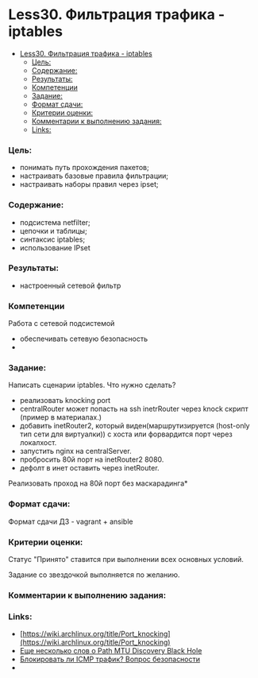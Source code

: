 # Less30. Фильтрация трафика - iptables
- [Less30. Фильтрация трафика - iptables](#less30-фильтрация-трафика---iptables)
    - [Цель:](#цель)
    - [Содержание:](#содержание)
    - [Результаты:](#результаты)
    - [Компетенции](#компетенции)
    - [Задание:](#задание)
    - [Формат сдачи:](#формат-сдачи)
    - [Критерии оценки:](#критерии-оценки)
    - [Комментарии к выполнению задания:](#комментарии-к-выполнению-задания)
    - [Links:](#links)

### Цель: 
- понимать путь прохождения пакетов;
- настраивать базовые правила фильтрации;
- настраивать наборы правил через ipset;
  
### Содержание:
- подсистема netfilter;
- цепочки и таблицы;
- синтаксис iptables;
- использование IPset
 
### Результаты:
- настроенный сетевой фильтр
### Компетенции

Работа с сетевой подсистемой
- обеспечивать сетевую безопасность
- 
### Задание:

Написать сценарии iptables.
Что нужно сделать?

- реализовать knocking port
- centralRouter может попасть на ssh inetrRouter через knock скрипт (пример в материалах.)
- добавить inetRouter2, который виден(маршрутизируется (host-only тип сети для виртуалки)) с хоста или форвардится порт через локалхост.
- запустить nginx на centralServer.
- пробросить 80й порт на inetRouter2 8080.
- дефолт в инет оставить через inetRouter.

Реализовать проход на 80й порт без маскарадинга*

### Формат сдачи: 
Формат сдачи ДЗ - vagrant + ansible


### Критерии оценки:
Статус "Принято" ставится при выполнении всех основных условий.

Задание со звездочкой выполняется по желанию.

### Комментарии к выполнению задания:


### Links:

- [https://wiki.archlinux.org/title/Port_knocking](https://wiki.archlinux.org/title/Port_knocking)
- [Еще несколько слов о Path MTU Discovery Black Hole](https://habr.com/ru/articles/136871/)
- [Блокировать ли ICMP трафик? Вопрос безопасности](https://14bytes.ru/blokirovat-li-icmp-trafik-bezopasno-li/)
- 
